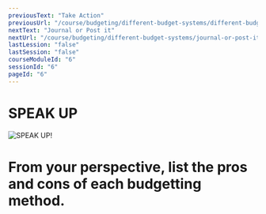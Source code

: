 ```yaml
---
previousText: "Take Action"
previousUrl: "/course/budgeting/different-budget-systems/different-budget-systems"
nextText: "Journal or Post it"
nextUrl: "/course/budgeting/different-budget-systems/journal-or-post-it"
lastLession: "false"
lastSession: "false"
courseModuleId: "6"
sessionId: "6"
pageId: "6"
---
```



# SPEAK UP

![SPEAK UP!](/assets/img/lets-talk-about-it.png)

# From your perspective, list the pros and cons of each budgetting method.
<sparkle-feed-post assignment-name="From your perspective, list the pros and cons of each budgetting method." ></sparkle-feed-post>
